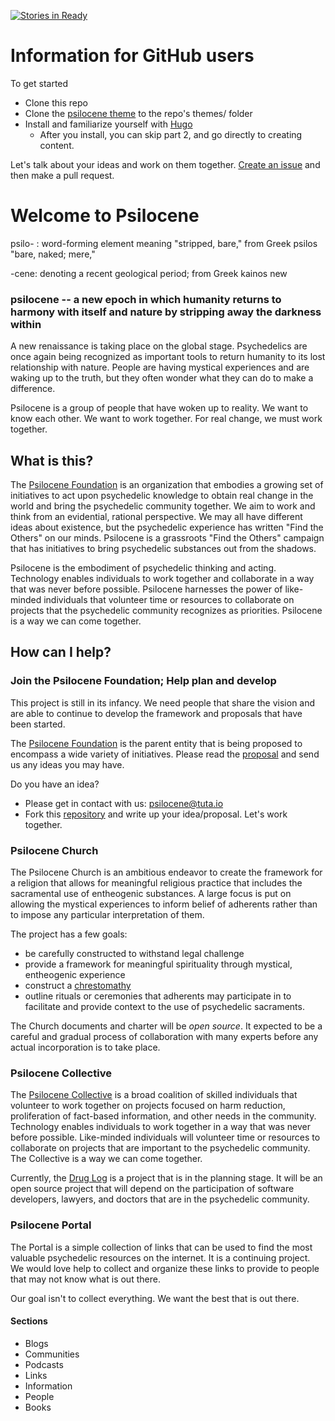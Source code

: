 [![Stories in Ready](https://badge.waffle.io/psilocene/psilocene.png?label=ready&title=Ready)](https://waffle.io/psilocene/psilocene)
# Information for GitHub users

To get started
* Clone this repo
* Clone the [psilocene theme](http://github.com/psilocene/cene) to the repo's themes/ folder
* Install and familiarize yourself with [Hugo](http://gohugo.io/overview/quickstart/)
  * After you install, you can skip part 2, and go directly to creating content.

Let's talk about your ideas and work on them together. [Create an issue](https://github.com/psilocene/psilocene/issues) and then make a pull request.

# Welcome to Psilocene

psilo- : word-forming element meaning "stripped, bare," from Greek psilos "bare, naked; mere,"

-cene: denoting a recent geological period; from Greek kainos new

### psilocene --  a new epoch in which humanity returns to harmony with itself and nature by stripping away the darkness within

A new renaissance is taking place on the global stage. Psychedelics are once again being recognized as important tools to return humanity to its lost relationship with nature. People are having mystical experiences and are waking up to the truth, but they often wonder what they can do to make a difference.

Psilocene is a group of people that have woken up to reality. We want to know each other. We want to work together. For real change, we must work together.


## What is this?

The [Psilocene Foundation](foundation) is an organization that embodies a growing set of initiatives to act upon psychedelic knowledge to obtain real change in the world and bring the psychedelic community together. We aim to work and think from an evidential, rational perspective. We may all have different ideas about existence, but the psychedelic experience has written "Find the Others" on our minds. Psilocene is a grassroots "Find the Others" campaign that has initiatives to bring psychedelic substances out from the shadows.

Psilocene is the embodiment of psychedelic thinking and acting. Technology enables individuals to work together and collaborate in a way that was never before possible. Psilocene harnesses the power of like-minded individuals that volunteer time or resources to collaborate on projects that the psychedelic community recognizes as priorities. Psilocene is a way we can come together.

## How can I help?

### Join the Psilocene Foundation; Help plan and develop
This project is still in its infancy. We need people that share the vision and are able to continue to develop the framework and proposals that have been started.

The [Psilocene Foundation](foundation) is the parent entity that is being proposed to encompass a wide variety of initiatives. Please read the [proposal](foundation) and send us any ideas you may have.

Do you have an idea?

* Please get in contact with us: [psilocene@tuta.io](mailto:staff@psilocene.org)
* Fork this [repository](http://github.com/psilocene/psilocene) and write up your idea/proposal. Let's work together.

### Psilocene Church

The Psilocene Church is an ambitious endeavor to create the framework for a religion that allows for meaningful religious practice that includes the sacramental use of entheogenic substances. A large focus is put on allowing the mystical experiences to inform belief of adherents rather than to impose any particular interpretation of them.

The project has a few goals:
* be carefully constructed to withstand legal challenge
* provide a framework for meaningful spirituality through mystical, entheogenic experience
* construct a [chrestomathy](http://www.csp.org/chrestomathy/a_preface.html#definition)
* outline rituals or ceremonies that adherents may participate in to facilitate and provide context to the use of psychedelic sacraments.

The Church documents and charter will be *open source*. It expected to be a careful and gradual process of collaboration with many experts before any actual incorporation is to take place.

### Psilocene Collective

The [Psilocene Collective](collective) is a broad coalition of skilled individuals that volunteer to work together on projects focused on harm reduction, proliferation of fact-based information, and other needs in the community. Technology enables individuals to work together in a way that was never before possible. Like-minded individuals will volunteer time or resources to collaborate on projects that are important to the psychedelic community. The Collective is a way we can come together.

Currently, the [Drug Log](collective/druglog) is a project that is in the planning stage. It will be an open source project that will depend on the participation of software developers, lawyers, and doctors that are in the psychedelic community.

### Psilocene Portal

The Portal is a simple collection of links that can be used to find the most valuable psychedelic resources on the internet. It is a continuing project.  We would love help to collect and organize these links to provide to people that may not know what is out there.

Our goal isn't to collect everything. We want the best that is out there.

#### Sections
* Blogs
* Communities
* Podcasts
* Links
* Information
* People
* Books
